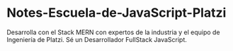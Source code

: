 # Notes-Escuela-de-JavaScript-Platzi
Desarrolla con el Stack MERN con expertos de la industria y el equipo de Ingeniería de Platzi. Sé un Desarrollador FullStack JavaScript.
